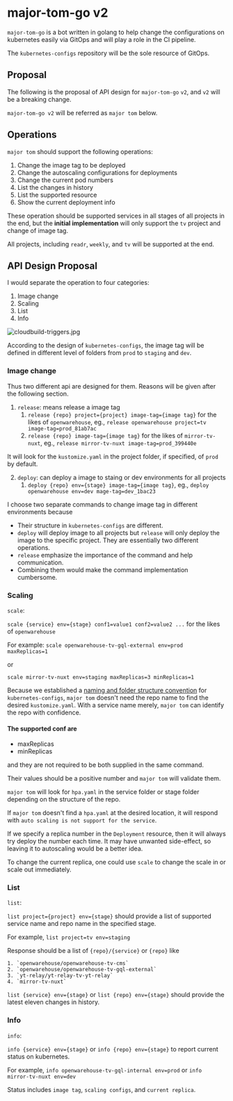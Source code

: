 # major-tom-go v2

`major-tom-go` is a bot written in golang to help change the configurations on kubernetes easily via GitOps and will play a role in the CI pipeline.

The `kubernetes-configs` repository will be the sole resource of GitOps.

## Proposal

The following is the proposal of API design for `major-tom-go` `v2`, and `v2` will be a breaking change.

`major-tom-go v2` will be referred as `major tom` below.
## Operations

`major tom` should support the following operations:

1. Change the image tag to be deployed
2. Change the autoscaling configurations for deployments
3. Change the current pod numbers
4. List the changes in history
5. List the supported resource
6. Show the current deployment info

These operation should be supported services in all stages of all projects in the end, but the **initial implementation** will only support the `tv` project and change of image tag.

All projects, including `readr`, `weekly`, and `tv` will be supported at the end.

## API Design Proposal

I would separate the operation to four categories:

1. Image change
2. Scaling
3. List
4. Info

![cloudbuild-triggers.jpg](https://raw.githubusercontent.com/mirror-media/major-tom-go/31f4f5b256b8bcfeb73caa9c1bf7ef8c297613e8/v2/doc/cloudbuild-triggers.jpg)

According to the design of `kubernetes-configs`, the image tag will be defined in different level of folders from `prod` to `staging` and `dev`.

### Image change

Thus two different api are designed for them. Reasons will be given after the following section.

1. `release`: means release a image tag
   1. `release {repo} project={project} image-tag={image tag}` for the likes of `openwarehouse`, eg., `release openwarehouse project=tv image-tag=prod_81ab7ac`
   2.  `release {repo} image-tag={image tag}` for the likes of `mirror-tv-nuxt`, eg., `release mirror-tv-nuxt image-tag=prod_399440e`

It will look for the `kustomize.yaml` in the project folder, if specified, of `prod` by default.

2. `deploy`: can deploy a image to staing or dev environments for all projects
   1. `deploy {repo} env={stage} image-tag={image tag}`, eg., `deploy openwarehouse env=dev mage-tag=dev_1bac23`

I choose two separate commands to change image tag in different environments because

- Their structure in `kubernetes-configs` are different.
- `deploy` will deploy image to all projects but `release` will only deploy the image to the specific project. They are essentially two different operations.
- `release` emphasize the importance of the command and help communication.
- Combining them would make the command implementation cumbersome.

### Scaling

`scale`: 

`scale {service} env={stage} conf1=value1 conf2=value2 ...` for the likes of `openwarehouse`

For example: `scale openwarehouse-tv-gql-external env=prod maxReplicas=1`

or 

`scale mirror-tv-nuxt env=staging maxReplicas=3 minReplicas=1`

Because we established a [naming and folder structure convention](https://github.com/mirror-media/kubernetes-configs/commit/f0fc6c2ca18e1c3a8fb6df50a4882121d5b67548) for `kubernetes-configs`, `major tom` doesn't need the repo name to find the desired `kustomize.yaml`. With a service name merely, `major tom` can identify the repo with confidence.

#### The supported conf are

- maxReplicas
- minReplicas

and they are not required to be both supplied in the same command.

Their values should be a positive number and `major tom` will validate them.

`major tom` will look for `hpa.yaml` in the service folder or stage folder depending on the structure of the repo.

If `major tom` doesn't find a `hpa.yaml` at the desired location, it will respond with `auto scaling is not support for the service`.

If we specify a replica number in the `Deployment` resource, then it will always try deploy the number each time. It may have unwanted side-effect, so leaving it to autoscaling would be a better idea.

To change the current replica, one could use `scale` to change the scale in or scale out immediately.

### List

`list`:

`list project={project} env={stage}` should provide a list of supported service name and repo name in the specified stage.

For example, `list project=tv env=staging`

Response should be a list of `{repo}/{service}` or `{repo}` like
```
1. `openwarehouse/openwarehouse-tv-cms`
2. `openwarehouse/openwarehouse-tv-gql-external`
3. `yt-relay/yt-relay-tv-yt-relay`
4. `mirror-tv-nuxt`
```

`list {service} env={stage}` or `list {repo} env={stage}` should provide the latest eleven changes in history.

### Info

`info`:

`info {service} env={stage}` or `info {repo} env={stage}` to report current status on kubernetes.

For example, `info openwarehouse-tv-gql-internal env=prod` or `info mirror-tv-nuxt env=dev`

Status includes `image tag`, `scaling configs`, and `current replica`.
